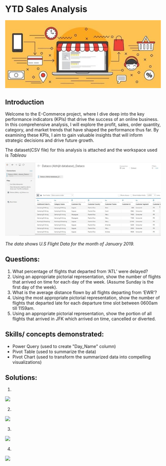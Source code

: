 # YTD Sales Analysis

![](Images/intro.JPG)

## Introduction
Welcome to the E-Commerce project, where I dive deep into the key performance indicators (KPIs) that drive the success of an online business. In this comprehensive analysis, I will explore the profit, sales, order quantity, category, and market trends that have shaped the performance thus far. By examining these KPIs, I aim to gain valuable insights that will inform strategic decisions and drive future growth.

The dataset(CSV file) for this analysis is attached and the workspace used is _Tableau_

![](Images/datasource.JPG)

_The data shows U.S Flight Data for the month of January 2019._

## Questions:
1. What percentage of flights that departed from ‘ATL’ were delayed?
2. Using an appropriate pictorial representation, show the number of flights that arrived on time for each day of the week. (Assume Sunday is the first day of the week). 
3. What is the average distance flown by all flights departing from ‘EWR’? 
4. Using the most appropriate pictorial representation, show the number of flights that departed late for each departure time slot between 0600am till 1159am. 
5. Using an appropriate pictorial representation, show the portion of all flights that arrived in JFK which arrived on time, cancelled or diverted.

## Skills/ concepts demonstrated:
- Power Query (used to create "Day_Name" column)
- Pivot Table (used to summarize the data)
- Pivot Chart (used to transform the summarized data into compelling visualizations)

## Solutions:
1.
![](Images/solution_1.JPG)

2.
![](Images/solution_2.JPG)

3.
![](Images/solution_3.JPG)

4.
![](Images/solution_4.JPG)
